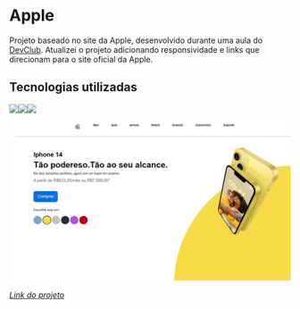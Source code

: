 <h1>Apple</h1>


<p>Projeto baseado no site da Apple, desenvolvido durante uma aula do <a href="https://rodolfomori.com.br/">DevClub</a>. Atualizei o projeto adicionando responsividade e links que direcionam para o site oficial da Apple.</p>

<h2>Tecnologias utilizadas</h2>

<img src="https://img.shields.io/badge/HTML5-E34F26?style=for-the-badge&logo=html5&logoColor=white"><img src="https://img.shields.io/badge/CSS3-1572B6?style=for-the-badge&logo=css3&logoColor=white"><img src="https://img.shields.io/badge/JavaScript-F7DF1E?style=for-the-badge&logo=JavaScript&logoColor=white">



<img src="https://github.com/filipesantos1/Projeto-Apple-Responsive/blob/master/assets/site_tela.png">


<i><a href="https://github.com/filipesantos1/Projeto-Apple-Responsive">Link do projeto</a></i>
